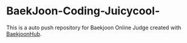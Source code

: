 # BaekJoon-Coding-Juicycool-
This is a auto push repository for Baekjoon Online Judge created with [BaekjoonHub](https://github.com/BaekjoonHub/BaekjoonHub).
